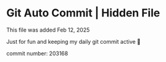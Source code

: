 # Git Auto Commit | Hidden File

This file was added Feb 12, 2025

Just for fun and keeping my daily git commit active 🤪

commit number: 203168
